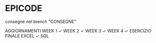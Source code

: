 # EPICODE
consegne nel brench "CONSEGNE" 

AGGIORNAMENTI
WEEK 1 ✓
WEEK 2 ✓
WEEK 3 ✓
WEEK 4 ✓
ESERCIZIO FINALE EXCEL ✓
SQL 
